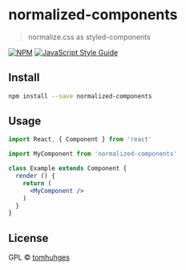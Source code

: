 # normalized-components

> normalize.css as styled-components

[![NPM](https://img.shields.io/npm/v/normalized-components.svg)](https://www.npmjs.com/package/normalized-components) [![JavaScript Style Guide](https://img.shields.io/badge/code_style-standard-brightgreen.svg)](https://standardjs.com)

## Install

```bash
npm install --save normalized-components
```

## Usage

```jsx
import React, { Component } from 'react'

import MyComponent from 'normalized-components'

class Example extends Component {
  render () {
    return (
      <MyComponent />
    )
  }
}
```

## License

GPL © [tomhuhges](https://github.com/tomhuhges)
